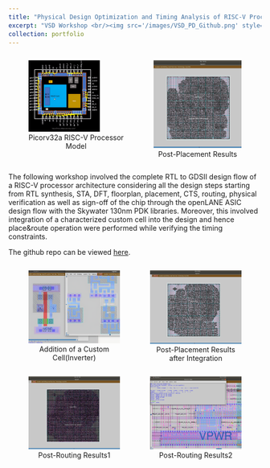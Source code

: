 ```yaml
---
title: "Physical Design Optimization and Timing Analysis of RISC-V Processor Using OpenLane"
excerpt: "VSD Workshop <br/><img src='/images/VSD_PD_Github.png' style='width: 400px;'>"
collection: portfolio
---
```

<div style="display: flex; justify-content: center;">
    <figure style="margin-right: 20px;">
        <img src='/images/VSD_PD_Github1.png' style="width: 75%;">
        <figcaption style="text-align: center;">Picorv32a RISC-V Processor Model</figcaption>
    </figure>
    <figure>
        <img src='/images/VSD_PD_Github2.png' style="width: 125%;">
        <figcaption style="text-align: center;">Post-Placement Results</figcaption>
    </figure>
</div>

The following workshop involved the complete RTL to GDSII design flow of a RISC-V processor architecture considering all the design steps starting from
RTL synthesis, STA, DFT, floorplan, placement, CTS, routing, physical verification as well as sign-off of the chip through the openLANE ASIC design flow
with the Skywater 130nm PDK libraries. Moreover, this involved integration of a characterized custom cell into the design and hence place&route operation 
were performed while verifying the timing constraints.

The github repo can be viewed [here](https://github.com/ritish-behera/VSD-PhysicalDesign).

<div style="display: flex; justify-content: center;">
    <figure style="margin-right: 20px;">
        <img src='/images/VSD_PD_Github3.png' style="width: 100%;">
        <figcaption style="text-align: center;">Addition of a Custom Cell(Inverter)</figcaption>
    </figure>
    <figure>
        <img src='/images/VSD_PD_Github4.png' style="width: 100%;">
        <figcaption style="text-align: center;">Post-Placement Results after Integration</figcaption>
    </figure>
</div>

<div style="display: flex; justify-content: center;">
    <figure style="margin-right: 20px;">
        <img src='/images/VSD_PD_Github5.png' style="width: 100%;">
        <figcaption style="text-align: center;">Post-Routing Results1</figcaption>
    </figure>
    <figure>
        <img src='/images/VSD_PD_Github6.png' style="width: 100%;">
        <figcaption style="text-align: center;">Post-Routing Results2</figcaption>
    </figure>
</div>


